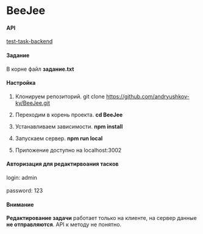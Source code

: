 # BeeJee

#### API

[test-task-backend](https://uxcandy.com/~shapoval/test-task-backend/docs.html)

#### Задание

В корне файл **задание.txt**

#### Настройка

1. Клонируем репозиторий. git clone https://github.com/andryushkov-ky/BeeJee.git

2. Переходим в корень проекта. **cd BeeJee**

3. Устанавливаем зависимости. **npm install**

4. Запускаем сервер. **npm run local**

5. Приложение доступно на localhost:3002

#### Авторизация для редактирвоания тасков
login: admin <br><br>
password: 123


#### Внимание
**Редактирование задачи** работает только на клиенте, на сервер данные **не отправляются**. API к методу не понятно.